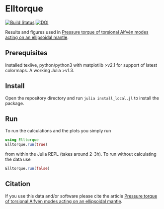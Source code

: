 # Elltorque


[![Build Status](https://travis-ci.com/fgerick/Elltorque.jl.svg?token=NJNkFC9qALxxCxMBhjwi&branch=master)](https://travis-ci.com/fgerick/Elltorque.jl)
[![DOI](https://zenodo.org/badge/DOI/10.5281/zenodo.3631244.svg)](https://doi.org/10.5281/zenodo.3631244)


Results and figures used in [Pressure torque of torsional Alfvén modes acting on an ellipsoidal mantle](https://doi.org/10.1093/gji/ggaa166).

## Prerequisites

Installed texlive, python/python3 with matplotlib >v2.1 for support of latest colormaps. A working Julia >v1.3.


## Install

Open the repository directory and run `julia install_local.jl` to install the package.

## Run

To run the calculations and the plots you simply run

```julia
using Elltorque
Elltorque.run(true)
```
from within the Julia REPL (takes around 2-3h). To run without calculating the data use

```julia
Elltorque.run(false)
```

## Citation
If you use this data and/or software please cite the article [Pressure torque of torsional Alfvén modes acting on an ellipsoidal mantle](https://doi.org/10.1093/gji/ggaa166).
